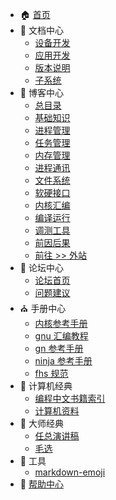 
* :house: [首页](/)
* :stars: 文档中心
  - [设备开发](http://open.weharmonyos.com/#/docs-OpenHarmony-4.0-Release/zh-cn/device-dev/Readme-CN.md)
  - [应用开发](http://open.weharmonyos.com/#/docs-OpenHarmony-4.0-Release/zh-cn/application-dev/Readme-CN.md)
  - [版本说明](http://open.weharmonyos.com/#/docs-OpenHarmony-4.0-Release/zh-cn/release-notes/Readme.md)
  - [子系统](http://open.weharmonyos.com/#/docs-OpenHarmony-4.0-Release/zh-cn/readme/Readme-CN.md)
* :bank: 博客中心
  * [总目录](/blog/101.md)
  * [基础知识](/blog/index/1_base.md)
  * [进程管理](/blog/index/2_process.md)
  * [任务管理](/blog/index/3_task.md)
  * [内存管理](/blog/index/4_mem.md)
  * [进程通讯](/blog/index/5_ipc.md)
  * [文件系统](/blog/index/6_fs.md)
  * [软硬接口](/blog/index/7_hw.md)
  * [内核汇编](/blog/index/8_asm.md)
  * [编译运行](/blog/index/9_run.md)
  * [调测工具](/blog/index/10_test.md)
  * [前因后果](/blog/index/0_so.md)
  * [前往 >> 外站](/vendor/extsite.md)
* :running: 论坛中心
  * [论坛首页](http://bbs.weharmonyos.com)
  * [问题建议](http://bbs.weharmonyos.com/forum-42-1.html)
* :church: 手册中心
  * [内核参考手册](http://doxygen.weharmonyos.com/index.html)
  * [gnu 汇编教程](/compile/assembly.md)
  * [gn 参考手册](/compile/gn/docs/)
  * [ninja 参考手册](/compile/ninja/Readme-CN.md)
  * [fhs 规范](/compile/fhs.html)
* :art: 计算机经典
  * [编程中文书籍索引](/vendor/freebook.md)    
  * [计算机资料](/CS-Notes/) 
* :rainbow: 大师经典      
  * [任总演讲稿](/ren/)   
  * [毛选](/mao/)
* :wrench: 工具
  * [markdown-emoji](/tools/markdown-emoji.md) 
* :hospital: [帮助中心](/vendor/donate.md) 